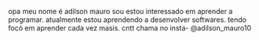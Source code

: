 opa meu nome é adilson mauro
sou estou interessado em aprender a programar.
atualmente estou aprendendo a desenvolver softwares.
tendo focó em aprender cada vez masis.
cntt chama no insta- @adilson_mauro10

